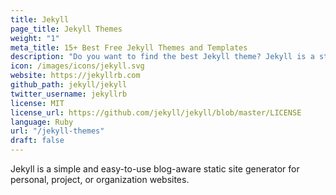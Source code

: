 ```yaml
---
title: Jekyll
page_title: Jekyll Themes
weight: "1"
meta_title: 15+ Best Free Jekyll Themes and Templates
description: "Do you want to find the best Jekyll theme? Jekyll is a straightforward, blog-aware static site generator that is ideal for personal, project, or organization websites."
icon: /images/icons/jekyll.svg
website: https://jekyllrb.com
github_path: jekyll/jekyll
twitter_username: jekyllrb
license: MIT
license_url: https://github.com/jekyll/jekyll/blob/master/LICENSE
language: Ruby
url: "/jekyll-themes"
draft: false
---
```

Jekyll is a simple and easy-to-use blog-aware static site generator for personal, project, or organization websites.
